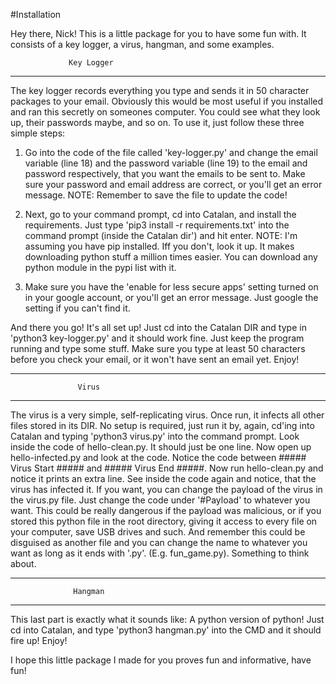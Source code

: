 #Installation


Hey there, Nick! This is a little package for you to have some fun with. It consists of a key logger, a virus, hangman, and some examples. 


				 Key Logger
-----------------------------------------------------------------------------
The key logger records everything you type and sends it in 50 character packages to your email. Obviously this would be most useful if you installed and ran this secretly on someones computer. You could see what they look up, their passwords maybe, and so on. To use it, just follow these three simple steps:

1. Go into the code of the file called 'key-logger.py' and change the email variable (line 18) and the password variable (line 19) to the email and password respectively, that you want the emails to be sent to. Make sure your password and email address are correct, or you'll get an error message.
NOTE: Remember to save the file to update the code!

2. Next, go to your command prompt, cd into Catalan, and install the requirements. Just type 'pip3 install -r requirements.txt' into the command prompt (inside the Catalan dir') and hit enter.
NOTE: I'm assuming you have pip installed. Iff you don't, look it up. It makes downloading python stuff a million times easier. You can download any python module in the pypi list with it.

3. Make sure you have the 'enable for less secure apps' setting turned on in your google account, or you'll get an error message. Just google the setting if you can't find it.

And there you go! It's all set up! Just cd into the Catalan DIR and type in 'python3 key-logger.py' and it should work fine. Just keep the program running and type some stuff. Make sure you type at least 50 characters before you check your email, or it won't have sent an email yet. Enjoy!

-----------------------------------------------------------------------------


				   Virus
-----------------------------------------------------------------------------
The virus is a very simple, self-replicating virus. Once run, it infects all other files stored in its DIR. No setup is required, just run it by, again, cd'ing into Catalan and typing 'python3 virus.py' into the command prompt. Look inside the code of hello-clean.py. It should just be one line. Now open up hello-infected.py and look at the code. Notice the code between ##### Virus Start ##### and ##### Virus End #####. Now run hello-clean.py and notice it prints an extra line. See inside the code again and notice, that the virus has infected it. If you want, you can change the payload of the virus in the virus.py file. Just change the code under '#Payload' to whatever you want. This could be really dangerous if the payload was malicious, or if you stored this python file in the root directory, giving it access to every file on your computer, save USB drives and such. And remember this could be disguised as another file and you can change the name to whatever you want as long as it ends with '.py'. (E.g. fun_game.py). Something to think about.

-----------------------------------------------------------------------------


				  Hangman
-----------------------------------------------------------------------------
This last part is exactly what it sounds like: A python version of python! Just cd into Catalan, and type 'python3 hangman.py' into the CMD and it should fire up! Enjoy! 


I hope this little package I made for you proves fun and informative, have fun! 
